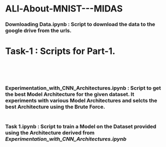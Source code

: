 # ALl-About-MNIST---MIDAS

### **Downloading Data.ipynb** : Script to download the data to the google drive from the urls.

# **Task-1** : Scripts for Part-1. <br /><br /><br />
  ### **Experimentation_with_CNN_Architectures.ipynb** : Script to get the best Model Architecture for the given dataset. It experiments with various Model Architectures and selcts the best Architecture using the Brute Force. <br /><br />
  ### Task 1.ipynb : Script to train a Model on the Dataset provided using the Architecture derived from *Experimentation_with_CNN_Architectures.ipynb* <br /><br />
